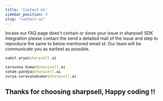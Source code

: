 ```yaml
---
title: 'Contact Us'
sidebar_position: 5
slug: "contact-us"
---
```



Incase our FAQ page does't contain or slove your issue in sharpsell SDK integration please contact the send a detailed mail of the issue and step to reproduce the same to below mentioned email id. Our team will be communicate you as earliest as possible. 

```swift title="to:-"
sumit.arya@sharpsell.ai
```

```swift title="cc:-"
saravana.kumar@sharpsell.ai
soham.pandya@sharpsell.ai
surya.saravanakumar@sharpsell.ai
```




## Thanks for choosing sharpsell, Happy coding !!